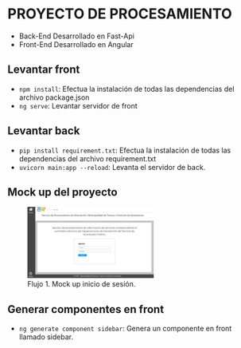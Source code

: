 # PROYECTO DE PROCESAMIENTO

- Back-End Desarrollado en Fast-Api
- Front-End Desarrollado en Angular

## Levantar front

- `npm install`: Efectua la instalación de todas las dependencias del archivo package.json
- `ng serve`: Levantar servidor de front 

## Levantar back

- `pip install requirement.txt`: Efectua la instalación de todas las dependencias del archivo requirement.txt
- `uvicorn main:app --reload`: Levanta el servidor de back.

## Mock up del proyecto

<figure>     
    <img src="vistas/01_inicio_sesion.png"      alt="Albuquerque, New Mexico" width=60% height=60%>     
    <figcaption>Flujo 1. Mock up inicio de sesión.</figcaption> 
</figure>


## Generar componentes en front
- `ng generate component sidebar`: Genera un componente en front llamado sidebar.